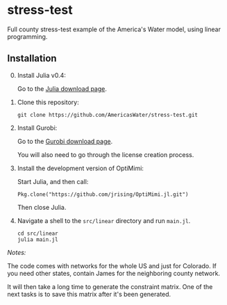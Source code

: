 # stress-test

Full county stress-test example of the America's Water model, using linear
programming.

## Installation

0. Install Julia v0.4:

   Go to the [Julia download page](http://julialang.org/downloads/).

1. Clone this repository:
   ```
   git clone https://github.com/AmericasWater/stress-test.git
   ```

2. Install Gurobi:

   Go to the [Gurobi download page](http://www.gurobi.com/academia/for-universities).

   You will also need to go through the license creation process.

3. Install the development version of OptiMimi:

   Start Julia, and then call:
   ```
   Pkg.clone("https://github.com/jrising/OptiMimi.jl.git")
   ```
   Then close Julia.

4. Navigate a shell to the `src/linear` directory and run `main.jl`.

   ```
   cd src/linear
   julia main.jl
   ```

*Notes:*

The code comes with networks for the whole US and just for Colorado.  If you
need other states, contain James for the neighboring county network.

It will then take a long time to generate the constraint matrix.  One of the
next tasks is to save this matrix after it's been generated.

